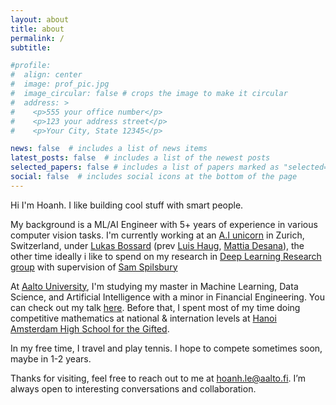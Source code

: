 ```yaml
---
layout: about
title: about
permalink: /
subtitle:

#profile:
#  align: center
#  image: prof_pic.jpg
#  image_circular: false # crops the image to make it circular
#  address: >
#    <p>555 your office number</p>
#    <p>123 your address street</p>
#    <p>Your City, State 12345</p>

news: false  # includes a list of news items
latest_posts: false  # includes a list of the newest posts
selected_papers: false # includes a list of papers marked as "selected={true}"
social: false  # includes social icons at the bottom of the page
---
```


[//]: # (Write your biography here. Tell the world about yourself. Link to your favorite [subreddit]&#40;http://reddit.com&#41;. You can put a picture in, too. The code is already in, just name your picture `prof_pic.jpg` and put it in the `img/` folder.)
[//]: # (Put your address / P.O. box / other info right below your picture. You can also disable any of these elements by editing `profile` property of the YAML header of your `_pages/about.md`. Edit `_bibliography/papers.bib` and Jekyll will render your [publications page]&#40;/al-folio/publications/&#41; automatically.)
[//]: # (Link to your social media connections, too. This theme is set up to use [Font Awesome icons]&#40;http://fortawesome.github.io/Font-Awesome/&#41; and [Academicons]&#40;https://jpswalsh.github.io/academicons/&#41;, like the ones below. Add your Facebook, Twitter, LinkedIn, Google Scholar, or just disable all of them.)

Hi I'm Hoanh. I like building cool stuff with smart people.

My background is a ML/AI Engineer with 5+ years of experience in various computer vision tasks. 
I'm currently working at an [A.I unicorn](https://www.scandit.com/) in Zurich, Switzerland, under [Lukas Bossard](https://www.linkedin.com/in/lukas-bossard/) (prev [Luis Haug](https://www.linkedin.com/in/luis-haug/), [Mattia Desana](https://www.linkedin.com/in/mattia-desana-a475a660/)), the other time ideally i like to spend on my research in [Deep Learning Research group](https://research.cs.aalto.fi/bayes/) with supervision of [Sam Spilsbury](https://www.sspilsbury.com/research/)

At [Aalto University](https://www.aalto.fi/en), I'm studying my master in Machine Learning, Data Science, and Artificial Intelligence with a minor in Financial Engineering. You can check out my talk [here](https://docs.google.com/presentation/d/14J_zoI--lvcYtJH-wSM1QD56NLlm9mbt/edit#slide=id.g277ae8fd007_0_14). Before that, I spent most of my time doing competitive mathematics at national & internation levels at [Hanoi Amsterdam High School for the Gifted](https://en.wikipedia.org/wiki/Hanoi_%E2%80%93_Amsterdam_High_School).

In my free time, I travel and play tennis. I hope to compete sometimes soon, maybe in 1-2 years.

Thanks for visiting, feel free to reach out to me at hoanh.le@aalto.fi. I’m always open to interesting conversations and collaboration.
